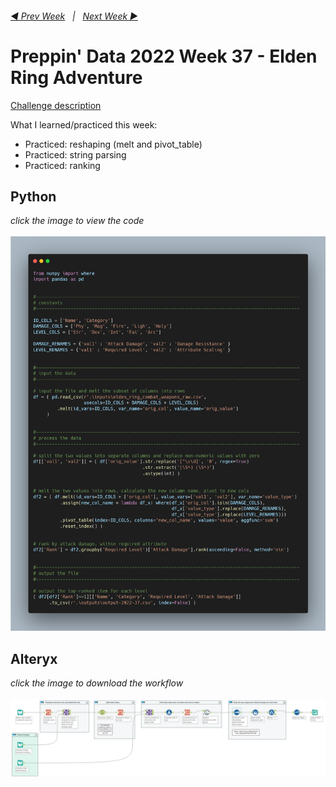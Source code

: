 <h6><a href="..\preppin-data-2022-36\README.md">◀  Prev Week</a>&nbsp;&nbsp;&nbsp;|&nbsp;&nbsp;&nbsp;<a href="..\preppin-data-2022-38\README.md">Next Week  ▶</a></h6>

# Preppin' Data 2022 Week 37 - Elden Ring Adventure
[Challenge description](https://preppindata.blogspot.com/2022/09/2022-week-37-elden-ring-adventure.html)

What I learned/practiced this week:
* Practiced: reshaping (melt and pivot_table)
* Practiced: string parsing
* Practiced: ranking

## Python
<i>click the image to view the code</i><br>
<br>
<a href="preppin-data-2022-37.py">
<img src="img-python-code-2022-37.png?raw=true" alt="Python code">
</a>

## Alteryx
<i>click the image to download the workflow</i><br>
<br>
<a href="preppin-data-2022-37.yxzp">
<img src="img-alteryx-2022-37.png?raw=true" alt="Alteryx workflow">
</a>